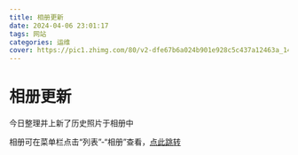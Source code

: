 ```yaml
---
title: 相册更新
date: 2024-04-06 23:01:17
tags: 网站
categories: 运维
cover: https://pic1.zhimg.com/80/v2-dfe67b6a024b901e928c5c437a12463a_1440w.png
---
```

# 相册更新
今日整理并上新了历史照片于相册中

相册可在菜单栏点击“列表”-“相册”查看，[点此跳转](/Gallery/)
